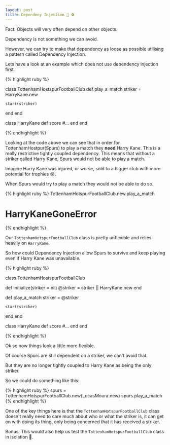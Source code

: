 ```yaml
---
layout: post
title: Dependeny Injection 💉 ⚽
---
```


Fact: Objects will very often depend on other objects.

<!--more-->

Dependency is not something we can avoid. 

However, we can try to make that dependency as loose as possible utilising a pattern called Dependency Injection.

Lets have a look at an example which does not use dependency injection first. 


{% highlight ruby %}

class TottenhamHostspurFootballClub
  def play_a_match
    striker = HarryKane.new
    
    start(striker)
  end
end

class HarryKane
  def score
    #...
  end
end

{% endhighlight %}

Looking at the code above we can see that in order for TottenhamHostpur(Spurs) to play a match they **need** Harry Kane.
This is a really restrictive tightly coupled dependency.
This means that without a striker called Harry Kane, Spurs would not be able to play a match.

Imagine Harry Kane was injured, or worse, sold to a bigger club with more potential for trophies 😢.

When Spurs would try to play a match they would not be able to do so.

{% highlight ruby %}
  TottenhamHotspurFootballClub.new.play_a_match
  # HarryKaneGoneError
{% endhighlight %}

Our `TottenhamHotspurFootballClub` class is pretty unflexible and relies heavily on `HarryKane`.

So how could Dependency Injection allow Spurs to survive and keep playing even if Harry Kane was unavailable.

{% highlight ruby %}

class TottenhamHostspurFootballClub
  
  def initialize(striker = nil)
    @striker = striker || HarryKane.new
  end
  
  def play_a_match
    striker = @striker
    
    start(striker)
  end
end

class HarryKane
  def score
    #...
  end
end

{% endhighlight %}

Ok so now things look a little more flexible.

Of course Spurs are still dependent on a striker, we can't avoid that.

But they are no longer tightly coupled to Harry Kane as being the only striker.

So we could do something like this:

{% highlight ruby %}
  spurs = TottenhamHotspurFootballClub.new(LucasMoura.new)
  spurs.play_a_match
{% endhighlight %}

One of the key things here is that the `TottenhamHotspurFootballClub` class doesn't really need to care much about who or what the striker is, it can get on
with doing its thing, only being concerned that it has received a striker.

Bonus: This would also help us test the `TottenhamHotspurFootballClub` class in isolation 👊.


